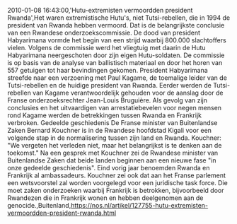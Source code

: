 2010-01-08 16:43:00,'Hutu-extremisten vermoordden president Rwanda',Het waren extremistische Hutu's, niet Tutsi-rebellen, die in 1994 de president van Rwanda hebben vermoord. Dat is de belangrijkste conclusie van een Rwandese onderzoekscommissie. De dood van president Habyarimana vormde het begin van een strijd waarbij 800.000 slachtoffers vielen. Volgens de commissie werd het vliegtuig met daarin de Hutu Habyarimana neergeschoten door zijn eigen Hutu-soldaten. De commissie is op basis van de analyse van ballistisch materiaal en door het horen van 557 getuigen tot haar bevindingen gekomen. President Habyarimana streefde naar een verzoening met Paul Kagame, de toemalige leider van de Tutsi-rebellen en de huidige president van Rwanda. Eerder werden de Tutsi-rebellen van Kagame verantwoordelijk gehouden voor de aanslag door de Franse onderzoeksrechter Jean-Louis Bruguière. Als gevolg van zijn conclusies en het uitvaardigen van arrestatiebevelen voor negen mensen rond Kagame werden de betrekkingen tussen Rwanda en Frankrijk verbroken. Gedeelde geschiedenis De Franse minister van Buitenlandse Zaken Bernard Kouchner is in de Rwandese hoofdstad Kigali voor een volgende stap in de normalisering tussen zijn land en Rwanda. Kouchner: "We vergeten het verleden niet, maar het belangrijkst is te denken aan de toekomst." Na een gesprek met Kouchner zei de Rwandese minister van Buitenlandse Zaken dat beide landen beginnen aan een nieuwe fase "in onze gedeelde geschiedenis". Eind vorig jaar benoemden Rwanda en Frankrijk al ambassadeurs. Kouchner zei ook dat aan het Franse parlement een wetsvoorstel zal worden voorgelegd voor een juridische task force. Die moet zaken onderzoeken waarbij Frankrijk is betrokken, bijvoorbeeld door Rwandezen die in Frankrijk wonen en hebben deelgenomen aan de genocide.,Buitenland,https://nos.nl/artikel/127755-hutu-extremisten-vermoordden-president-rwanda.html